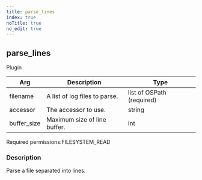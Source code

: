 ```yaml
---
title: parse_lines
index: true
noTitle: true
no_edit: true
---
```




<div class="vql_item"></div>


## parse_lines
<span class='vql_type label label-warning pull-right page-header'>Plugin</span>



<div class="vqlargs"></div>

Arg | Description | Type
----|-------------|-----
filename|A list of log files to parse.|list of OSPath (required)
accessor|The accessor to use.|string
buffer_size|Maximum size of line buffer.|int

<span class="permission_list vql_type">Required permissions:</span><span class="permission_list linkcolour label label-important">FILESYSTEM_READ</span>

### Description

Parse a file separated into lines.

